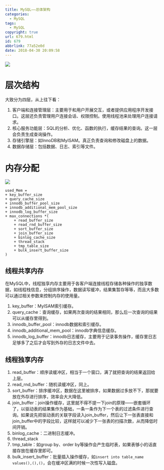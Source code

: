 ```yaml
---
title: MySQL——总体架构
categories:
  - MySQL
tags:
  - MySQL
copyright: true
url: 679.html
id: 679
abbrlink: 77a52e0d
date: 2018-04-30 20:09:58
---
```


![](https://s3.51cto.com/wyfs02/M02/11/8A/wKiom1LUF8DS1inQAAE8bwOlNTY150.jpg)

层次结构
====

大致分为四层，从上往下看：

1.  客户端和连接管理层：主要用于和用户开展交互，或者提供应用程序开发接口。这层还负责管理用户连接会话、权限控制。使用线程池来处理用户连接请求。
2.  核心服务功能层：SQL的分析、优化、函数的执行，缓存结果的查询。这一层会负责生成查询操作。
3.  存储引擎层：如InnoDB和MyISAM。真正负责查询和修改磁盘上的数据。
4.  数据存储层：包括数据、日志、索引等文件。

<!-- more -->

内存分配
====

![](https://oss.kherrisan.cn/Snipaste_2018-04-29_16-28-05.jpg)

```null
used_Mem =
+ key_buffer_size
+ query_cache_size
+ innodb_buffer_pool_size
+ innodb_additional_mem_pool_size
+ innodb_log_buffer_size
+ max_connections *(
    + read_buffer_size
    + read_rnd_buffer_size
    + sort_buffer_size
    + join_buffer_size
    + binlog_cache_size
    + thread_stack
    + tmp_table_size
    + bulk_insert_buffer_size
)

```

线程共享内存
------

在MySQL中，线程独享内存主要用于各客户端连接线程存储各种操作的独享数据，如线程栈信息，分组排序操作，数据读写缓冲，结果集暂存等等，而且大多数可以通过相关参数来控制内存的使用量。

1.  key_buffer：MyISAM索引缓存。
2.  query_cache：查询缓存，如果两次查询的结果相同，那么后一次查询的结果可以从缓存里得到。
3.  innodb\_buffer\_pool：innodb数据和索引缓存。
4.  innodb\_additional\_mem_pool：innodb字典信息缓存。
5.  innodb\_log\_buffer：innodb日志缓存，主要用于记录事务操作，缓存里日志足够多了之后才会写到外存的日志文件中去。

线程独享内存
------

1.  read_buffer：顺序读缓冲区，相当于一个窗口，满了就把查询的结果返回给上层。
2.  read\_rnd\_buffer：随机读缓冲区，同上。
3.  sort_buffer：排序缓冲区，数据在这里被排序，如果数据过多放不下，那就要放在外存进行排序，效率会大大降低。
4.  join\_buffer：join操作缓存，这里就不得不提一下join的原理——嵌套循环了，以驱动表的结果集作为基础，一条一条作为下一个表的过滤条件进行查询。如果说先把驱动表的关联字段读入join\_buffer，然后让下一张表直接和join_buffer中的字段比较，这样就可以减少下一张表的扫描次数，从而降低时间开销。
5.  binlog_cache：二进制日志缓冲。
6.  thread_stack
7.  tmp_table：如group by、order by等操作会产生临时表，如果表够小的话直接存放在缓存里即可。
8.  bulk\_insert\_buffer：批量插入操作缓存，如`insert into table_name values(),(),()`，会在缓冲区满的时候一次性写入磁盘。